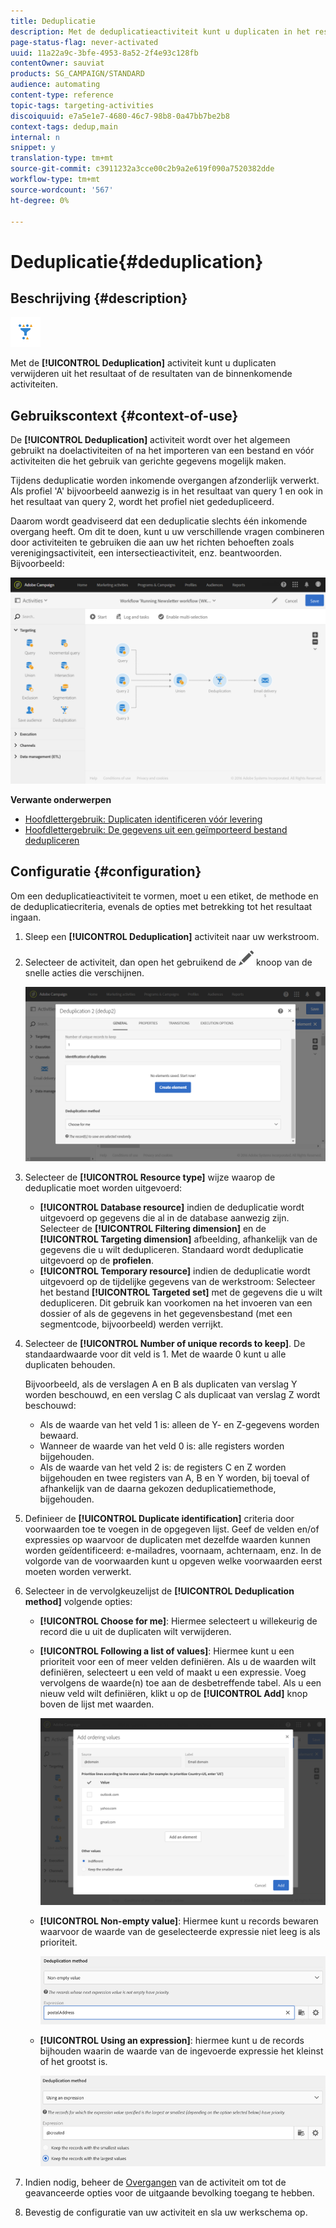 ```yaml
---
title: Deduplicatie
description: Met de deduplicatieactiviteit kunt u duplicaten in het resultaat of de resultaten van de binnenkomende activiteiten verwijderen.
page-status-flag: never-activated
uuid: 11a22a9c-3bfe-4953-8a52-2f4e93c128fb
contentOwner: sauviat
products: SG_CAMPAIGN/STANDARD
audience: automating
content-type: reference
topic-tags: targeting-activities
discoiquuid: e7a5e1e7-4680-46c7-98b8-0a47bb7be2b8
context-tags: dedup,main
internal: n
snippet: y
translation-type: tm+mt
source-git-commit: c3911232a3cce00c2b9a2e619f090a7520382dde
workflow-type: tm+mt
source-wordcount: '567'
ht-degree: 0%

---
```



# Deduplicatie{#deduplication}

## Beschrijving {#description}

![](assets/deduplication.png)

Met de **[!UICONTROL Deduplication]** activiteit kunt u duplicaten verwijderen uit het resultaat of de resultaten van de binnenkomende activiteiten.

## Gebruikscontext {#context-of-use}

De **[!UICONTROL Deduplication]** activiteit wordt over het algemeen gebruikt na doelactiviteiten of na het importeren van een bestand en vóór activiteiten die het gebruik van gerichte gegevens mogelijk maken.

Tijdens deduplicatie worden inkomende overgangen afzonderlijk verwerkt. Als profiel &#39;A&#39; bijvoorbeeld aanwezig is in het resultaat van query 1 en ook in het resultaat van query 2, wordt het profiel niet gededupliceerd.

Daarom wordt geadviseerd dat een deduplicatie slechts één inkomende overgang heeft. Om dit te doen, kunt u uw verschillende vragen combineren door activiteiten te gebruiken die aan uw het richten behoeften zoals verenigingsactiviteit, een intersectieactiviteit, enz. beantwoorden. Bijvoorbeeld:

![](assets/dedup_bonnepratique.png)

**Verwante onderwerpen**

* [Hoofdlettergebruik: Duplicaten identificeren vóór levering](../../automating/using/identifying-duplicated-before-delivery.md)
* [Hoofdlettergebruik: De gegevens uit een geïmporteerd bestand dedupliceren](../../automating/using/deduplicating-data-imported-file.md)

## Configuratie {#configuration}

Om een deduplicatieactiviteit te vormen, moet u een etiket, de methode en de deduplicatiecriteria, evenals de opties met betrekking tot het resultaat ingaan.

1. Sleep een **[!UICONTROL Deduplication]** activiteit naar uw werkstroom.
1. Selecteer de activiteit, dan open het gebruikend de ![](assets/edit_darkgrey-24px.png) knoop van de snelle acties die verschijnen.

   ![](assets/deduplication_1.png)

1. Selecteer de **[!UICONTROL Resource type]** wijze waarop de deduplicatie moet worden uitgevoerd:

   * **[!UICONTROL Database resource]** indien de deduplicatie wordt uitgevoerd op gegevens die al in de database aanwezig zijn. Selecteer de **[!UICONTROL Filtering dimension]** en de **[!UICONTROL Targeting dimension]** afbeelding, afhankelijk van de gegevens die u wilt dedupliceren. Standaard wordt deduplicatie uitgevoerd op de **profielen**.
   * **[!UICONTROL Temporary resource]** indien de deduplicatie wordt uitgevoerd op de tijdelijke gegevens van de werkstroom: Selecteer het bestand **[!UICONTROL Targeted set]** met de gegevens die u wilt dedupliceren. Dit gebruik kan voorkomen na het invoeren van een dossier of als de gegevens in het gegevensbestand (met een segmentcode, bijvoorbeeld) werden verrijkt.

1. Selecteer de **[!UICONTROL Number of unique records to keep]**. De standaardwaarde voor dit veld is 1. Met de waarde 0 kunt u alle duplicaten behouden.

   Bijvoorbeeld, als de verslagen A en B als duplicaten van verslag Y worden beschouwd, en een verslag C als duplicaat van verslag Z wordt beschouwd:

   * Als de waarde van het veld 1 is: alleen de Y- en Z-gegevens worden bewaard.
   * Wanneer de waarde van het veld 0 is: alle registers worden bijgehouden.
   * Als de waarde van het veld 2 is: de registers C en Z worden bijgehouden en twee registers van A, B en Y worden, bij toeval of afhankelijk van de daarna gekozen deduplicatiemethode, bijgehouden.

1. Definieer de **[!UICONTROL Duplicate identification]** criteria door voorwaarden toe te voegen in de opgegeven lijst. Geef de velden en/of expressies op waarvoor de duplicaten met dezelfde waarden kunnen worden geïdentificeerd: e-mailadres, voornaam, achternaam, enz. In de volgorde van de voorwaarden kunt u opgeven welke voorwaarden eerst moeten worden verwerkt.
1. Selecteer in de vervolgkeuzelijst de **[!UICONTROL Deduplication method]** volgende opties:

   * **[!UICONTROL Choose for me]**: Hiermee selecteert u willekeurig de record die u uit de duplicaten wilt verwijderen.
   * **[!UICONTROL Following a list of values]**: Hiermee kunt u een prioriteit voor een of meer velden definiëren. Als u de waarden wilt definiëren, selecteert u een veld of maakt u een expressie. Voeg vervolgens de waarde(n) toe aan de desbetreffende tabel. Als u een nieuw veld wilt definiëren, klikt u op de **[!UICONTROL Add]** knop boven de lijst met waarden.

      ![](assets/deduplication_2.png)

   * **[!UICONTROL Non-empty value]**: Hiermee kunt u records bewaren waarvoor de waarde van de geselecteerde expressie niet leeg is als prioriteit.

      ![](assets/deduplication_3.png)

   * **[!UICONTROL Using an expression]**: hiermee kunt u de records bijhouden waarin de waarde van de ingevoerde expressie het kleinst of het grootst is.

      ![](assets/deduplication_4.png)

1. Indien nodig, beheer de [Overgangen](../../automating/using/activity-properties.md) van de activiteit om tot de geavanceerde opties voor de uitgaande bevolking toegang te hebben.
1. Bevestig de configuratie van uw activiteit en sla uw werkschema op.
